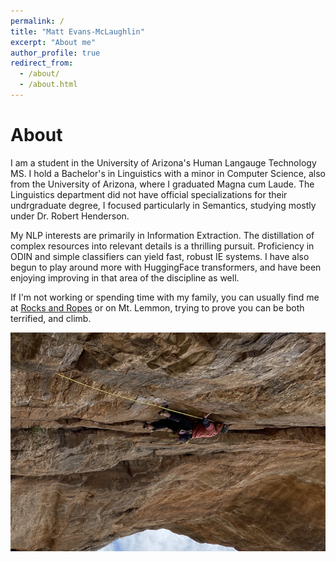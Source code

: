 ```yaml
---
permalink: /
title: "Matt Evans-McLaughlin"
excerpt: "About me"
author_profile: true
redirect_from: 
  - /about/
  - /about.html
---
```


# About
I am a student in the University of Arizona's Human Langauge Technology MS. I hold a Bachelor's in Linguistics with a minor in Computer Science, also from the University of Arizona, where I graduated Magna cum Laude. The Linguistics department did not have official specializations for their undrgraduate degree, I focused particularly in Semantics, studying mostly under Dr. Robert Henderson. 

My NLP interests are primarily in Information Extraction. The distillation of complex resources into relevant details is a thrilling pursuit. Proficiency in ODIN and simple classifiers can yield fast, robust IE systems. I have also begun to play around more with HuggingFace transformers, and have been enjoying improving in that area of the discipline as well.

If I'm not working or spending time with my family, you can usually find me at [Rocks and Ropes](https://rocksandropes.com/) or on Mt. Lemmon, trying to prove you can be both terrified, and climb. 

![Go Speed Racer at Pinhead Wall on Mt. Lemmon](/images/climbing.png)

